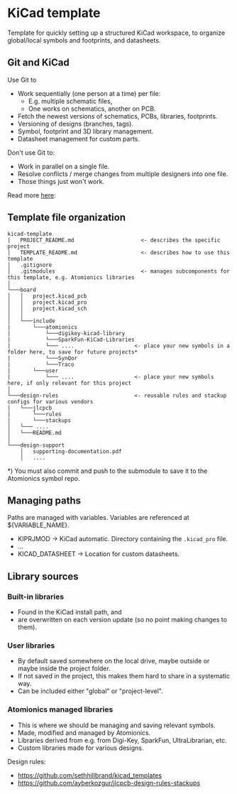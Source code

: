# KiCad template
Template for quickly setting up a structured KiCad workspace, to organize global/local symbols and footprints, and datasheets.


## Git and KiCad
Use Git to
- Work sequentially (one person at a time) per file:
  - E.g. multiple schematic files,
  - One works on schematics, another on PCB.
- Fetch the newest versions of schematics, PCBs, libraries, footprints.
- Versioning of designs (branches, tags).
- Symbol, footprint and 3D library management.
- Datasheet management for custom parts.

Don't use Git to:
- Work in parallel on a single file.
- Resolve conflicts / merge changes from multiple designers into one file.
- Those things just won't work.

Read more [here](https://forum.kicad.info/t/pros-and-cons-of-using-a-vcs-git-etc-with-kicad/31331):


## Template file organization

```
kicad-template
|   PROJECT_README.md                     <- describes the specific project
│   TEMPLATE_README.md                    <- describes how to use this template
│   .gitignore
│   .gitmodules                           <- manages subcomponents for this template, e.g. Atomionics libraries
│
└───board
│   │   project.kicad_pcb
│   │   project.kicad_pro
│   │   project.kicad_sch
│   │
│   └───include
|       └───atomionics
|           └───digikey-kicad-library
|           └───SparkFun-KiCad-Libraries
|           └─── ....                   <- place your new symbols in a folder here, to save for future projects*
|           └───SynQor
|           └───Traco
|       └───user
|           └─── ....                   <- place your new symbols here, if only relevant for this project
│   
└───design-rules                        <- reusable rules and stackup configs for various vendors
│   └───jlcpcb
|       └───rules
|       └───stackups
│   └─── ....
│   └───README.md
│   
└───design-support
    │   supporting-documentation.pdf
    │   ....
```
\*) You must also commit and push to the submodule to save it to the Atomionics symbol repo.


## Managing paths
Paths are managed with variables. Variables are referenced at ${VARIABLE_NAME}.
- KIPRJMOD -> KiCad automatic. Directory containing the `.kicad_pro` file.
- ...
- KICAD_DATASHEET -> Location for custom datasheets.


## Library sources

### Built-in libraries
- Found in the KiCad install path, and 
- are overwritten on each version update (so no point making changes to them).

### User libraries
- By default saved somewhere on the local drive, maybe outside or maybe inside the project folder.
- If not saved in the project, this makes them hard to share in a systematic way.
- Can be included either "global" or "project-level".

### Atomionics managed libraries
- This is where we should be managing and saving relevant symbols.
- Made, modified and managed by Atomionics.
- Libraries derived from e.g. from Digi-Key, SparkFun, UltraLibrarian, etc.
- Custom libraries made for various designs.

Design rules:
- https://github.com/sethhillbrand/kicad_templates
- https://github.com/ayberkozgur/jlcpcb-design-rules-stackups
